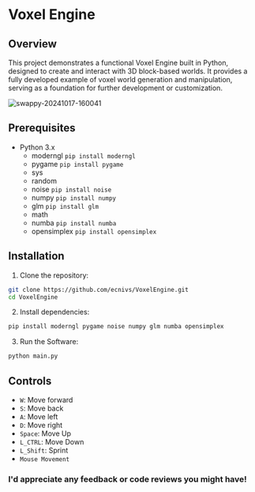 # Voxel Engine

## Overview
This project demonstrates a functional Voxel Engine built in Python, designed to create and interact with 3D block-based worlds. It provides a fully developed example of voxel world generation and manipulation, serving as a foundation for further development or customization.

![swappy-20241017-160041](https://github.com/user-attachments/assets/85268e26-e9ef-4946-9bf0-47c21ab15bb0)


## Prerequisites
* Python 3.x
  * moderngl `pip install moderngl`
  * pygame `pip install pygame`
  * sys
  * random
  * noise `pip install noise`
  * numpy `pip install numpy`
  * glm `pip install glm`
  * math
  * numba `pip install numba`
  * opensimplex `pip install opensimplex`

## Installation
1. Clone the repository:
```bash
git clone https://github.com/ecnivs/VoxelEngine.git
cd VoxelEngine
```
2. Install dependencies:
```bash
pip install moderngl pygame noise numpy glm numba opensimplex
```
3. Run the Software:
```bash
python main.py
```

## Controls
* `W`: Move forward
* `S`: Move back
* `A`: Move left
* `D`: Move right
* `Space`: Move Up
* `L_CTRL`: Move Down
* `L_Shift`: Sprint
* `Mouse Movement`


### I'd appreciate any feedback or code reviews you might have!
